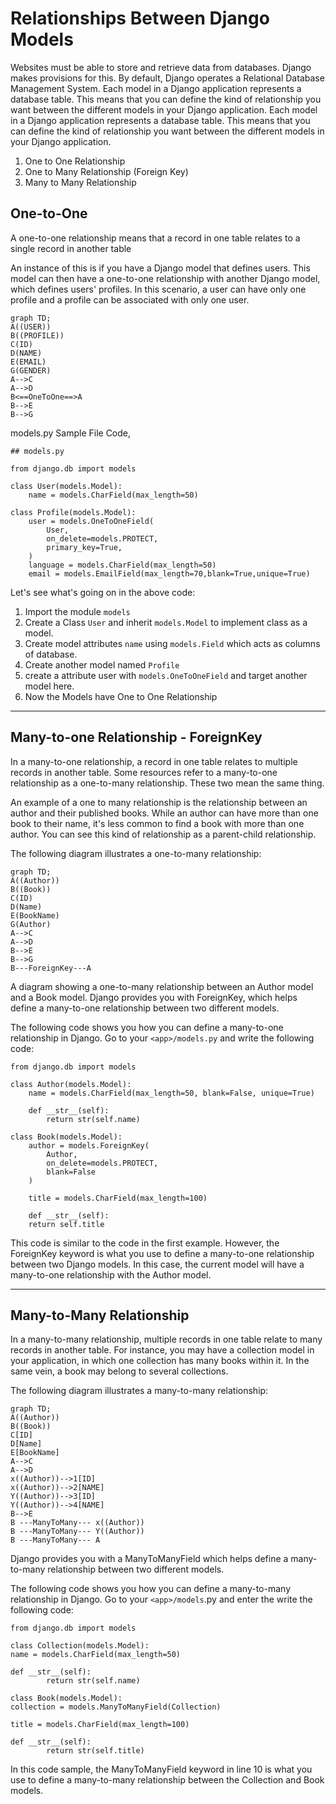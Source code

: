<link href="https://maxcdn.bootstrapcdn.com/bootstrap/3.3.6/css/bootstrap.min.css" rel="stylesheet" />

# Relationships Between Django Models

Websites must be able to store and retrieve data from databases. Django makes provisions for this. By default, Django operates a Relational Database Management System.
Each model in a Django application represents a database table. This means that you can define the kind of relationship you want between the different models in your Django application.
Each model in a Django application represents a database table. This means that you can define the kind of relationship you want between the different models in your Django application.

1. One to One Relationship
2. One to Many Relationship (Foreign Key)
3. Many to Many Relationship

## One-to-One

A one-to-one relationship means that a record in one table relates to a single record in another table

An instance of this is if you have a Django model that defines users. This model can then have a one-to-one relationship with another Django model, which defines users' profiles. In this scenario, a user can have only one profile and a profile can be associated with only one user.

```mermaid
graph TD;
A((USER))
B((PROFILE))
C(ID)
D(NAME)
E(EMAIL)
G(GENDER)
A-->C
A-->D
B<==OneToOne==>A
B-->E
B-->G
```

models.py Sample File Code,

    ## models.py

    from django.db import models

    class User(models.Model):
        name = models.CharField(max_length=50)

    class Profile(models.Model):
        user = models.OneToOneField(
            User,
            on_delete=models.PROTECT,
            primary_key=True,
        )
        language = models.CharField(max_length=50)
        email = models.EmailField(max_length=70,blank=True,unique=True)

Let's see what's going on in the above code:

1. Import the module `models`
2. Create a Class `User` and inherit `models.Model` to implement class as a model.
3. Create model attributes `name` using `models.Field` which acts as columns of database.
4. Create another model named `Profile`
5. create a attribute user with `models.OneToOneField` and target another model here.
6. Now the Models have One to One Relationship

---

## Many-to-one Relationship - ForeignKey

In a many-to-one relationship, a record in one table relates to multiple records in another table. Some resources refer to a many-to-one relationship as a one-to-many relationship. These two mean the same thing.

An example of a one to many relationship is the relationship between an author and their published books. While an author can have more than one book to their name, it's less common to find a book with more than one author. You can see this kind of relationship as a parent-child relationship.

The following diagram illustrates a one-to-many relationship:

```mermaid
graph TD;
A((Author))
B((Book))
C(ID)
D(Name)
E(BookName)
G(Author)
A-->C
A-->D
B-->E
B-->G
B---ForeignKey---A
```

A diagram showing a one-to-many relationship between an Author model and a Book model.
Django provides you with ForeignKey, which helps define a many-to-one relationship between two different models.

The following code shows you how you can define a many-to-one relationship in Django. Go to your `<app>/models.py` and write the following code:

    from django.db import models

    class Author(models.Model):
        name = models.CharField(max_length=50, blank=False, unique=True)

        def __str__(self):
            return str(self.name)

    class Book(models.Model):
        author = models.ForeignKey(
            Author,
            on_delete=models.PROTECT,
            blank=False
        )

        title = models.CharField(max_length=100)

        def __str__(self):
        return self.title

This code is similar to the code in the first example. However, the ForeignKey keyword is what you use to define a many-to-one relationship between two Django models. In this case, the current model will have a many-to-one relationship with the Author model.

---

## Many-to-Many Relationship

In a many-to-many relationship, multiple records in one table relate to many records in another table. For instance, you may have a collection model in your application, in which one collection has many books within it. In the same vein, a book may belong to several collections.

The following diagram illustrates a many-to-many relationship:

```mermaid
graph TD;
A((Author))
B((Book))
C[ID]
D[Name]
E[BookName]
A-->C
A-->D
x((Author))-->1[ID]
x((Author))-->2[NAME]
Y((Author))-->3[ID]
Y((Author))-->4[NAME]
B-->E
B ---ManyToMany--- x((Author))
B ---ManyToMany--- Y((Author))
B ---ManyToMany--- A
```

Django provides you with a ManyToManyField which helps define a many-to-many relationship between two different models.

The following code shows you how you can define a many-to-many relationship in Django. Go to your `<app>/models`.py and enter the write the following code:

    from django.db import models

    class Collection(models.Model):
    name = models.CharField(max_length=50)

    def __str__(self):
            return str(self.name)

    class Book(models.Model):
    collection = models.ManyToManyField(Collection)

    title = models.CharField(max_length=100)

    def __str__(self):
            return str(self.title)
In this code sample, the ManyToManyField keyword in line 10 is what you use to define a many-to-many relationship between the Collection and Book models.
